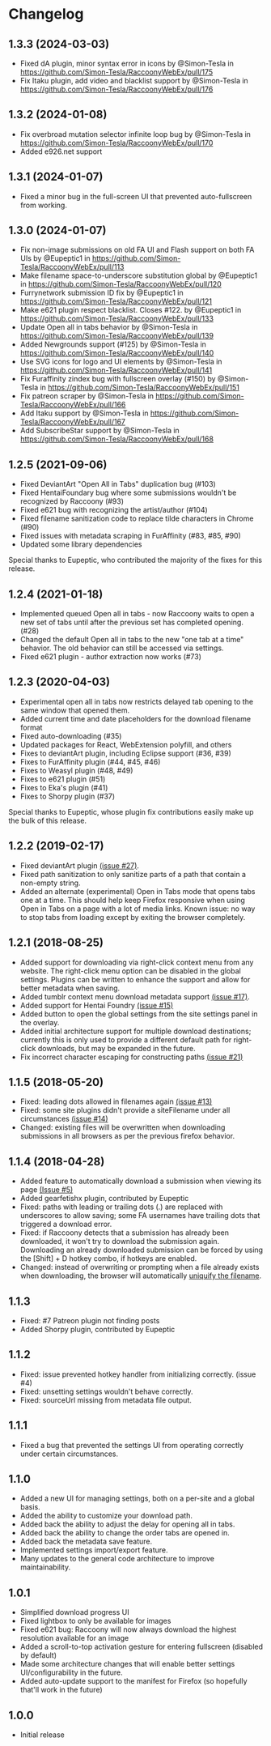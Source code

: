 # Changelog

## 1.3.3 (2024-03-03)
* Fixed dA plugin, minor syntax error in icons by @Simon-Tesla in https://github.com/Simon-Tesla/RaccoonyWebEx/pull/175
* Fix Itaku plugin, add video and blacklist support by @Simon-Tesla in https://github.com/Simon-Tesla/RaccoonyWebEx/pull/176

## 1.3.2 (2024-01-08)
* Fix overbroad mutation selector infinite loop bug by @Simon-Tesla in https://github.com/Simon-Tesla/RaccoonyWebEx/pull/170
* Added e926.net support

## 1.3.1 (2024-01-07)
* Fixed a minor bug in the full-screen UI that prevented auto-fullscreen from working.

## 1.3.0 (2024-01-07)
* Fix non-image submissions on old FA UI and Flash support on both FA UIs by @Eupeptic1 in https://github.com/Simon-Tesla/RaccoonyWebEx/pull/113
* Make filename space-to-underscore substitution global by @Eupeptic1 in https://github.com/Simon-Tesla/RaccoonyWebEx/pull/120
* Furrynetwork submission ID fix by @Eupeptic1 in https://github.com/Simon-Tesla/RaccoonyWebEx/pull/121
* Make e621 plugin respect blacklist.  Closes #122. by @Eupeptic1 in https://github.com/Simon-Tesla/RaccoonyWebEx/pull/133
* Update Open all in tabs behavior by @Simon-Tesla in https://github.com/Simon-Tesla/RaccoonyWebEx/pull/139
* Added Newgrounds support (#125) by @Simon-Tesla in https://github.com/Simon-Tesla/RaccoonyWebEx/pull/140
* Use SVG icons for logo and UI elements by @Simon-Tesla in https://github.com/Simon-Tesla/RaccoonyWebEx/pull/141
* Fix Furaffinity zindex bug with fullscreen overlay (#150) by @Simon-Tesla in https://github.com/Simon-Tesla/RaccoonyWebEx/pull/151
* Fix patreon scraper by @Simon-Tesla in https://github.com/Simon-Tesla/RaccoonyWebEx/pull/166
* Add Itaku support by @Simon-Tesla in https://github.com/Simon-Tesla/RaccoonyWebEx/pull/167
* Add SubscribeStar support by @Simon-Tesla in https://github.com/Simon-Tesla/RaccoonyWebEx/pull/168

## 1.2.5 (2021-09-06)
- Fixed DeviantArt "Open All in Tabs" duplication bug (#103)
- Fixed HentaiFoundary bug where some submissions wouldn't be recognized by Raccoony (#93)
- Fixed e621 bug with recognizing the artist/author (#104)
- Fixed filename sanitization code to replace tilde characters in Chrome (#90)
- Fixed issues with metadata scraping in FurAffinity (#83, #85, #90)
- Updated some library dependencies

Special thanks to Eupeptic, who contributed the majority of the fixes for this release.

## 1.2.4 (2021-01-18)
- Implemented queued Open all in tabs - now Raccoony waits to open a new set of tabs until after the previous set has completed opening. (#28)
- Changed the default Open all in tabs to the new "one tab at a time" behavior. The old behavior can still be accessed via settings.
- Fixed e621 plugin - author extraction now works (#73)

## 1.2.3 (2020-04-03)
- Experimental open all in tabs now restricts delayed tab opening to the same window that opened them.
- Added current time and date placeholders for the download filename format
- Fixed auto-downloading (#35)
- Updated packages for React, WebExtension polyfill, and others
- Fixes to deviantArt plugin, including Eclipse support (#36, #39)
- Fixes to FurAffinity plugin (#44, #45, #46)
- Fixes to Weasyl plugin (#48, #49)
- Fixes to e621 plugin (#51)
- Fixes to Eka's plugin (#41)
- Fixes to Shorpy plugin (#37)

Special thanks to Eupeptic, whose plugin fix contributions easily make up the bulk of this release.

## 1.2.2 (2019-02-17)
- Fixed deviantArt plugin [(issue #27)](https://github.com/Simon-Tesla/RaccoonyWebEx/issues/27).
- Fixed path sanitization to only sanitize parts of a path that contain a non-empty string.
- Added an alternate (experimental) Open in Tabs mode that opens tabs one at a time. This should help keep Firefox responsive when using Open in Tabs on a page with a lot of media links. Known issue: no way to stop tabs from loading except by exiting the browser completely.

## 1.2.1 (2018-08-25)
- Added support for downloading via right-click context menu from any website. The right-click menu option can be disabled in the global settings. Plugins can be written to enhance the support and allow for better metadata when saving.
- Added tumblr context menu download metadata support [(issue #17)](https://github.com/Simon-Tesla/RaccoonyWebEx/issues/17).
- Added support for Hentai Foundry [(issue #15)](https://github.com/Simon-Tesla/RaccoonyWebEx/issues/15)
- Added button to open the global settings from the site settings panel in the overlay.
- Added initial architecture support for multiple download destinations; currently this is only used to provide a different default path for right-click downloads, but may be expanded in the future.
- Fix incorrect character escaping for constructing paths [(issue #21)](https://github.com/Simon-Tesla/RaccoonyWebEx/issues/21)

## 1.1.5 (2018-05-20)
- Fixed: leading dots allowed in filenames again [(issue #13)](https://github.com/Simon-Tesla/RaccoonyWebEx/issues/13)
- Fixed: some site plugins didn't provide a siteFilename under all circumstances [(issue #14)](https://github.com/Simon-Tesla/RaccoonyWebEx/issues/14)
- Changed: existing files will be overwritten when downloading submissions in all browsers as per the previous firefox behavior.

## 1.1.4 (2018-04-28)
- Added feature to automatically download a submission when viewing its page [(Issue #5)](https://github.com/Simon-Tesla/RaccoonyWebEx/issues/5)
- Added gearfetishx plugin, contributed by Eupeptic
- Fixed: paths with leading or trailing dots (.) are replaced with underscores to allow saving; some FA usernames have trailing dots that triggered a download error.
- Fixed: if Raccoony detects that a submission has already been downloaded, it won't try to download the submission again. Downloading an already downloaded submission can be forced by using the [Shift] + D hotkey combo, if hotkeys are enabled.
- Changed: instead of overwriting or prompting when a file already exists when downloading, the browser will automatically [uniquify the filename](https://developer.mozilla.org/en-US/Add-ons/WebExtensions/API/downloads/FilenameConflictAction).

## 1.1.3
- Fixed: #7 Patreon plugin not finding posts
- Added Shorpy plugin, contributed by Eupeptic

## 1.1.2
- Fixed: issue prevented hotkey handler from initializing correctly. (issue #4)
- Fixed: unsetting settings wouldn't behave correctly.
- Fixed: sourceUrl missing from metadata file output.

## 1.1.1
- Fixed a bug that prevented the settings UI from operating correctly under certain circumstances.

## 1.1.0
- Added a new UI for managing settings, both on a per-site and a global basis.
- Added the ability to customize your download path.
- Added back the ability to adjust the delay for opening all in tabs.
- Added back the ability to change the order tabs are opened in.
- Added back the metadata save feature.
- Implemented settings import/export feature.
- Many updates to the general code architecture to improve maintainability.

## 1.0.1
- Simplified download progress UI
- Fixed lightbox to only be available for images
- Fixed e621 bug: Raccoony will now always download the highest resolution available for an image
- Added a scroll-to-top activation gesture for entering fullscreen (disabled by default)
- Made some architecture changes that will enable better settings UI/configurability in the future.
- Added auto-update support to the manifest for Firefox (so hopefully that'll work in the future)

## 1.0.0
- Initial release
